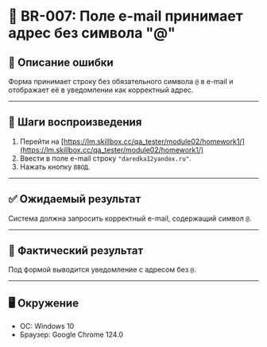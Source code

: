 # 🐞 BR-007: Поле e-mail принимает адрес без символа "@"

## 📌 Описание ошибки
Форма принимает строку без обязательного символа `@` в e-mail и отображает её в уведомлении как корректный адрес.

---

## 🔁 Шаги воспроизведения
1. Перейти на [https://lm.skillbox.cc/qa_tester/module02/homework1/](https://lm.skillbox.cc/qa_tester/module02/homework1/)
2. Ввести в поле e-mail строку `"daredka12yandex.ru"`.
3. Нажать кнопку `ВВОД`.

---

## ✅ Ожидаемый результат
Система должна запросить корректный e-mail, содержащий символ `@`.

---

## 🚨 Фактический результат
Под формой выводится уведомление с адресом без `@`.

---

## 🖥️ Окружение
- ОС: Windows 10
- Браузер: Google Chrome 124.0
